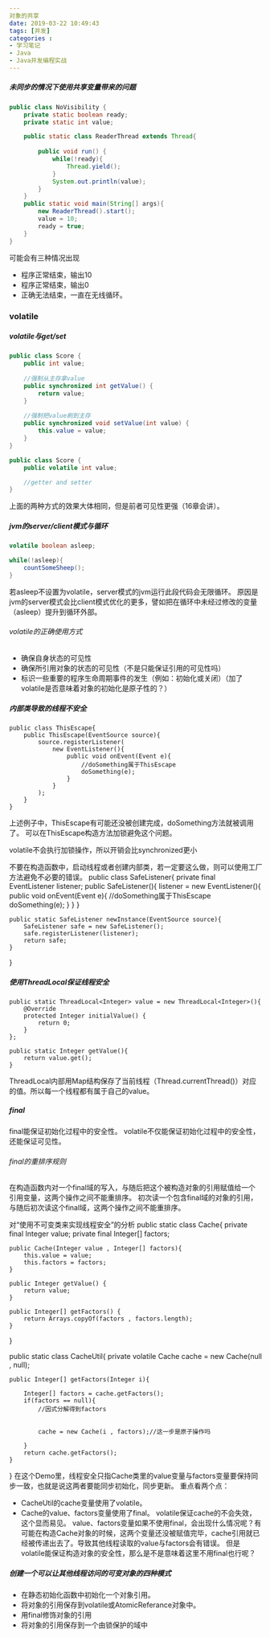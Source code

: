```yaml
---
对象的共享
date: 2019-03-22 10:49:43
tags: [并发]
categories :
- 学习笔记
- Java
- Java并发编程实战
---
```


##### 未同步的情况下使用共享变量带来的问题
```java
public class NoVisibility {
    private static boolean ready;
    private static int value;

    public static class ReaderThread extends Thread{
    
        public void run() {
            while(!ready){
                Thread.yield();
            }
            System.out.println(value);
        }
    }
    public static void main(String[] args){
        new ReaderThread().start();
        value = 10;
        ready = true;
    }
}
```
可能会有三种情况出现
- 程序正常结束，输出10
- 程序正常结束，输出0
- 正确无法结束，一直在无线循环。



### volatile

##### volatile与get/set
```java
public class Score {
    public int value;
    
    //强制从主存拿value
    public synchronized int getValue() {
        return value;
    }
    
    //强制把value刷到主存
    public synchronized void setValue(int value) {
        this.value = value;
    }
}
```

```java
public class Score {
    public volatile int value;

    //getter and setter
}
```
上面的两种方式的效果大体相同，但是前者可见性更强（16章会讲）。

##### jvm的server/client模式与循环
```java
volatile boolean asleep;

while(!asleep){
    countSomeSheep();
}
```
若asleep不设置为volatile，server模式的jvm运行此段代码会无限循环。
原因是jvm的server模式会比client模式优化的更多，譬如把在循环中未经过修改的变量（asleep）提升到循环外部。


###### volatile的正确使用方式
- 确保自身状态的可见性
- 确保所引用对象的状态的可见性（不是只能保证引用的可见性吗）
- 标识一些重要的程序生命周期事件的发生（例如：初始化或关闭）（加了volatile是否意味着对象的初始化是原子性的？）


##### 内部类导致的线程不安全
    public class ThisEscape{
        public ThisEscape(EventSource source){
            source.registerListener(
                new EventListener(){
                    public void onEvent(Event e){
                        //doSomething属于ThisEscape
                        doSomething(e);
                    }
                }
            );
        }
    }
上述例子中，ThisEscape有可能还没被创建完成，doSomething方法就被调用了。
可以在ThisEscape构造方法加锁避免这个问题。


volatile不会执行加锁操作，所以开销会比synchronized更小


不要在构造函数中，启动线程或者创建内部类，若一定要这么做，则可以使用工厂方法避免不必要的错误。
public class SafeListener{
    private final EventListener listener;
    public SafeListener(){
        listener = new EventListener(){
            public void onEvent(Event e){
                //doSomething属于ThisEscape
                doSomething(e);
            }
        }
    }
    
    public static SafeListener newInstance(EventSource source){
        SafeListener safe = new SafeListener();
        safe.registerListener(listener);
        return safe; 
    }
}

##### 使用ThreadLocal保证线程安全

    public static ThreadLocal<Integer> value = new ThreadLocal<Integer>(){
        @Override
        protected Integer initialValue() {
            return 0;
        }
    };
    
    public static Integer getValue(){
        return value.get();
    }

ThreadLocal内部用Map结构保存了当前线程（Thread.currentThread()）对应的值。所以每一个线程都有属于自己的value。


##### final
final能保证初始化过程中的安全性。
volatile不仅能保证初始化过程中的安全性，还能保证可见性。

###### final的重排序规则
在构造函数内对一个final域的写入，与随后把这个被构造对象的引用赋值给一个引用变量，这两个操作之间不能重排序。
初次读一个包含final域的对象的引用，与随后初次读这个final域，这两个操作之间不能重排序。


对“使用不可变类来实现线程安全”的分析
public static class Cache{
    private final Integer value;
    private final Integer[] factors;

    public Cache(Integer value , Integer[] factors){
        this.value = value;
        this.factors = factors;
    }
    
    public Integer getValue() {
        return value;
    }
    
    public Integer[] getFactors() {
        return Arrays.copyOf(factors , factors.length);
    }
}

public static class CacheUtil{
    private volatile Cache cache = new Cache(null , null);

    public Integer[] getFactors(Integer i){
    
        Integer[] factors = cache.getFactors();
        if(factors == null){
            //因式分解得到factors


            cache = new Cache(i , factors);//这一步是原子操作吗
    
        }
        return cache.getFactors();
    }
}
在这个Demo里，线程安全只指Cache类里的value变量与factors变量要保持同步一致，也就是说这两者要能同步初始化，同步更新。
重点看两个点：
- CacheUtil的cache变量使用了volatile。
- Cache的value、factors变量使用了final。
volatile保证cache的不会失效，这个显而易见。
value、factors变量如果不使用final，会出现什么情况呢？有可能在构造Cache对象的时候，这两个变量还没被赋值完毕，cache引用就已经被传递出去了。导致其他线程读取的value与factors会有错误。
但是volatile能保证构造对象的安全性，那么是不是意味着这里不用final也行呢？


##### 创建一个可以让其他线程访问的可变对象的四种模式
- 在静态初始化函数中初始化一个对象引用。
- 将对象的引用保存到volatile或AtomicReferance对象中。
- 用final修饰对象的引用
- 将对象的引用保存到一个由锁保护的域中











